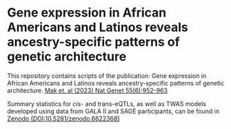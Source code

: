 # Gene expression in African Americans and Latinos reveals ancestry-specific patterns of genetic architecture

This repository contains scripts of the publication:
Gene expression in African Americans and Latinos reveals ancestry-specific patterns of genetic architecture.
[Mak et. al (2023) Nat Genet 55(6):952-963](https://www.nature.com/articles/s41588-023-01377-z)

Summary statistics for cis- and trans-eQTLs, as well as TWAS models developed using data from GALA II and SAGE participants, can be found in [Zenodo (DOI:10.5281/zenodo.6622368)](https://zenodo.org/records/7735723)
